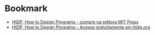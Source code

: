 # Bookmark

* [HtDP, How to Design Programs - compre na editora MIT Press](https://mitpress.mit.edu/9780262534802/)
* [HtDP, How to Design Programs - Acesse gratuitamente em htdp.org](https://htdp.org/)
